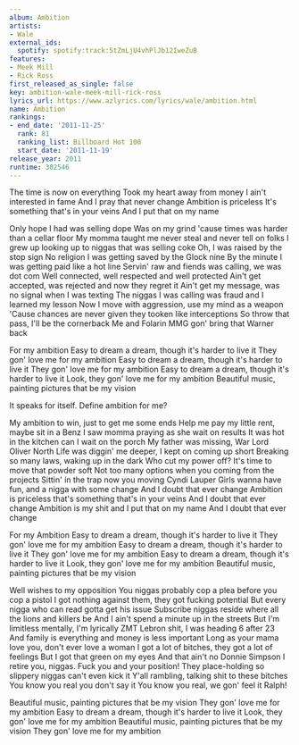```yaml
---
album: Ambition
artists:
- Wale
external_ids:
  spotify: spotify:track:5tZmLjU4vhPlJb12IweZuB
features:
- Meek Mill
- Rick Ross
first_released_as_single: false
key: ambition-wale-meek-mill-rick-ross
lyrics_url: https://www.azlyrics.com/lyrics/wale/ambition.html
name: Ambition
rankings:
- end_date: '2011-11-25'
  rank: 81
  ranking_list: Billboard Hot 100
  start_date: '2011-11-19'
release_year: 2011
runtime: 302546
---
```

The time is now on everything
Took my heart away from money
I ain't interested in fame
And I pray that never change
Ambition is priceless
It's something that's in your veins
And I put that on my name


Only hope I had was selling dope
Was on my grind 'cause times was harder than a cellar floor
My momma taught me never steal and never tell on folks
I grew up looking up to niggas that was selling coke
Oh, I was raised by the stop sign
No religion I was getting saved by the Glock nine
By the minute I was getting paid like a hot line
Servin' raw and fiends was calling, we was dot com
Well connected, well respected and well protected
Ain't get accepted, was rejected and now they regret it
Ain't get my message, was no signal when I was texting
The niggas I was calling was fraud and I learned my lesson
Now I move with aggression, use my mind as a weapon
'Cause chances are never given they tooken like interceptions
So throw that pass, I'll be the cornerback
Me and Folarin MMG gon' bring that Warner back

For my ambition
Easy to dream a dream, though it's harder to live it
They gon' love me for my ambition
Easy to dream a dream, though it's harder to live it
They gon' love me for my ambition
Easy to dream a dream, though it's harder to live it
Look, they gon' love me for my ambition
Beautiful music, painting pictures that be my vision

It speaks for itself. Define ambition for me?


My ambition to win, just to get me some ends
Help me pay my little rent, maybe sit in a Benz
I saw momma praying as she wait on results
It was hot in the kitchen can I wait on the porch
My father was missing, War Lord Oliver North
Life was diggin' me deeper, I kept on coming up short
Breaking so many laws, waking up in the dark
Who cut my power off? It's time to move that powder soft
Not too many options when you coming from the projects
Sittin' in the trap now you moving Cyndi Lauper
Girls wanna have fun, and a nigga with some change
And I doubt that ever change
Ambition is priceless that's something that's in your veins
And I doubt that ever change
Ambition is my shit and I put that on my name
And I doubt that ever change

For my Ambition
Easy to dream a dream, though it's harder to live it
They gon' love me for my ambition
Easy to dream a dream, though it's harder to live it
They gon' love me for my ambition
Easy to dream a dream, though it's harder to live it
Look, they gon' love me for my ambition
Beautiful music, painting pictures that be my vision


Well wishes to my opposition
You niggas probably cop a plea before you cop a pistol
I got nothing against them, they got fucking potential
But every nigga who can read gotta get his issue
Subscribe niggas reside where all the lions and killers be
And I ain't spend a minute up in the streets
But I'm limitless mentally, I'm lyrically ZMT
Lebron shit, I was heading 6 after 23
And family is everything and money is less important
Long as your mama love you, don't ever love a woman
I got a lot of bitches, they got a lot of feelings
But I got that green on my eyes
And that ain't no Donnie Simpson
I retire you, niggas. Fuck you and your position!
They place-holding so slippery niggas can't even kick it
Y'all rambling, talking shit to these bitches
You know you real you don't say it
You know you real, we gon' feel it
Ralph!

Beautiful music, painting pictures that be my vision
They gon' love me for my ambition
Easy to dream a dream, though it's harder to live it
Look, they gon' love me for my ambition
Beautiful music, painting pictures that be my vision
They gon' love me for my ambition
